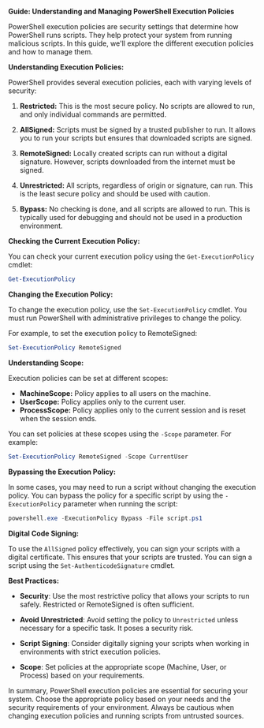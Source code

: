 **Guide: Understanding and Managing PowerShell Execution Policies**

PowerShell execution policies are security settings that determine how PowerShell runs scripts. They help protect your system from running malicious scripts. In this guide, we'll explore the different execution policies and how to manage them.

**Understanding Execution Policies:**

PowerShell provides several execution policies, each with varying levels of security:

1. **Restricted:** This is the most secure policy. No scripts are allowed to run, and only individual commands are permitted.

2. **AllSigned:** Scripts must be signed by a trusted publisher to run. It allows you to run your scripts but ensures that downloaded scripts are signed.

3. **RemoteSigned:** Locally created scripts can run without a digital signature. However, scripts downloaded from the internet must be signed.

4. **Unrestricted:** All scripts, regardless of origin or signature, can run. This is the least secure policy and should be used with caution.

5. **Bypass:** No checking is done, and all scripts are allowed to run. This is typically used for debugging and should not be used in a production environment.

**Checking the Current Execution Policy:**

You can check your current execution policy using the `Get-ExecutionPolicy` cmdlet:

```powershell
Get-ExecutionPolicy
```

**Changing the Execution Policy:**

To change the execution policy, use the `Set-ExecutionPolicy` cmdlet. You must run PowerShell with administrative privileges to change the policy.

For example, to set the execution policy to RemoteSigned:

```powershell
Set-ExecutionPolicy RemoteSigned
```

**Understanding Scope:**

Execution policies can be set at different scopes:

- **MachineScope:** Policy applies to all users on the machine.
- **UserScope:** Policy applies only to the current user.
- **ProcessScope:** Policy applies only to the current session and is reset when the session ends.

You can set policies at these scopes using the `-Scope` parameter. For example:

```powershell
Set-ExecutionPolicy RemoteSigned -Scope CurrentUser
```

**Bypassing the Execution Policy:**

In some cases, you may need to run a script without changing the execution policy. You can bypass the policy for a specific script by using the `-ExecutionPolicy` parameter when running the script:

```powershell
powershell.exe -ExecutionPolicy Bypass -File script.ps1
```

**Digital Code Signing:**

To use the `AllSigned` policy effectively, you can sign your scripts with a digital certificate. This ensures that your scripts are trusted. You can sign a script using the `Set-AuthenticodeSignature` cmdlet.

**Best Practices:**

- **Security**: Use the most restrictive policy that allows your scripts to run safely. Restricted or RemoteSigned is often sufficient.

- **Avoid Unrestricted**: Avoid setting the policy to `Unrestricted` unless necessary for a specific task. It poses a security risk.

- **Script Signing**: Consider digitally signing your scripts when working in environments with strict execution policies.

- **Scope**: Set policies at the appropriate scope (Machine, User, or Process) based on your requirements.

In summary, PowerShell execution policies are essential for securing your system. Choose the appropriate policy based on your needs and the security requirements of your environment. Always be cautious when changing execution policies and running scripts from untrusted sources.